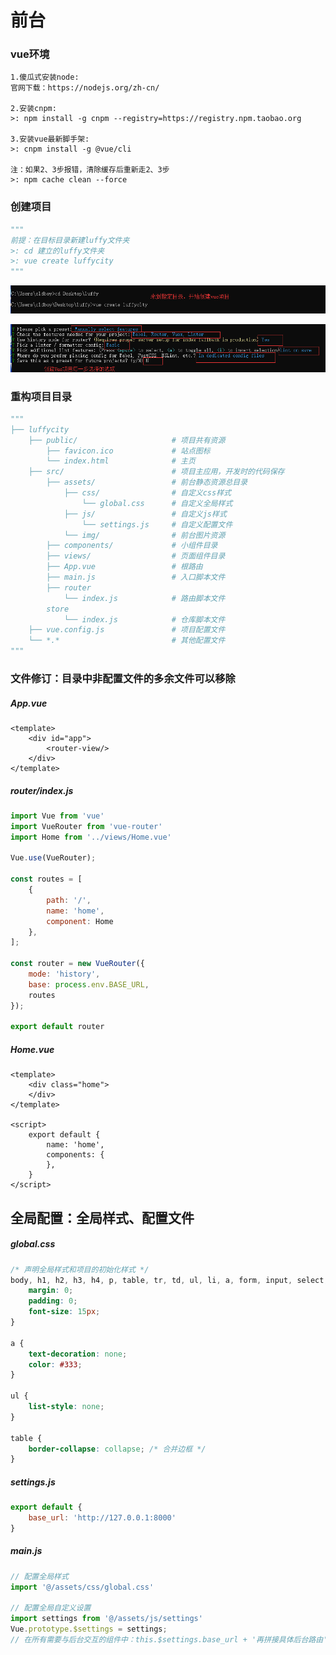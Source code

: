 # 前台

### vue环境

```
1.傻瓜式安装node: 
官网下载：https://nodejs.org/zh-cn/

2.安装cnpm: 
>: npm install -g cnpm --registry=https://registry.npm.taobao.org

3.安装vue最新脚手架: 
>: cnpm install -g @vue/cli

注：如果2、3步报错，清除缓存后重新走2、3步
>: npm cache clean --force
```



### 创建项目

```python
"""
前提：在目标目录新建luffy文件夹
>: cd 建立的luffy文件夹
>: vue create luffycity
"""
```

![](img/vue项目创建1.png)

![](img/vue项目创建2.png)



### 重构项目目录

```python
"""
├── luffycity
	├── public/          			# 项目共有资源
		├── favicon.ico				# 站点图标
		└── index.html				# 主页
    ├── src/      					# 项目主应用，开发时的代码保存
    	├── assets/      			# 前台静态资源总目录
    		├── css/				# 自定义css样式
    			└── global.css		# 自定义全局样式
    		├── js/					# 自定义js样式
				└── settings.js		# 自定义配置文件
			└── img/				# 前台图片资源
		├── components/    			# 小组件目录
		├── views/  				# 页面组件目录
		├── App.vue	    			# 根路由
		├── main.js	    			# 入口脚本文件
		├── router    		
			└── index.js			# 路由脚本文件
		store	    		
			└── index.js			# 仓库脚本文件
    ├── vue.config.js	    		# 项目配置文件
    └── *.*							# 其他配置文件
"""
```



### 文件修订：目录中非配置文件的多余文件可以移除

##### App.vue

```vue
<template>
    <div id="app">
        <router-view/>
    </div>
</template>
```

##### router/index.js

```js
import Vue from 'vue'
import VueRouter from 'vue-router'
import Home from '../views/Home.vue'

Vue.use(VueRouter);

const routes = [
    {
        path: '/',
        name: 'home',
        component: Home
    },
];

const router = new VueRouter({
    mode: 'history',
    base: process.env.BASE_URL,
    routes
});

export default router
```

##### Home.vue

```vue
<template>
    <div class="home">
    </div>
</template>

<script>
    export default {
        name: 'home',
        components: {
        },
    }
</script>
```





## 全局配置：全局样式、配置文件

##### global.css

```css
/* 声明全局样式和项目的初始化样式 */
body, h1, h2, h3, h4, p, table, tr, td, ul, li, a, form, input, select, option, textarea {
    margin: 0;
    padding: 0;
    font-size: 15px;
}

a {
    text-decoration: none;
    color: #333;
}

ul {
    list-style: none;
}

table {
    border-collapse: collapse; /* 合并边框 */
}
```

##### settings.js

```js
export default {
    base_url: 'http://127.0.0.1:8000'
}
```

##### main.js

```js
// 配置全局样式
import '@/assets/css/global.css'

// 配置全局自定义设置
import settings from '@/assets/js/settings'
Vue.prototype.$settings = settings;
// 在所有需要与后台交互的组件中：this.$settings.base_url + '再拼接具体后台路由'
```






